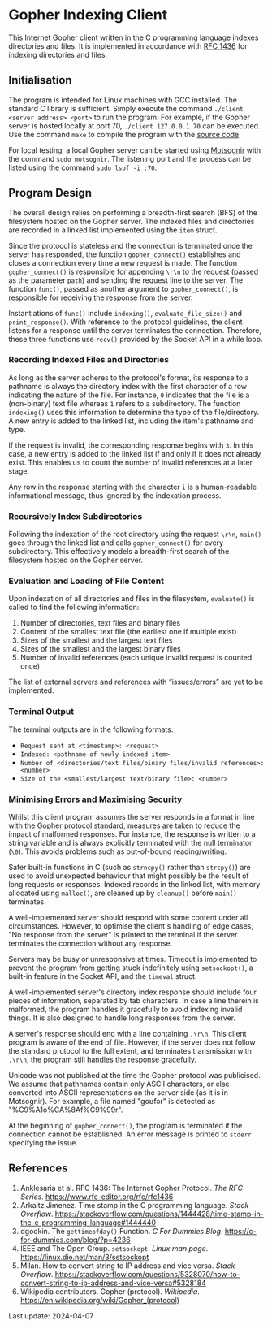 # Gopher Indexing Client

This Internet Gopher client written in the C programming language indexes
directories and files. It is implemented in accordance with
[RFC 1436](https://www.rfc-editor.org/rfc/rfc1436) for indexing directories
and files.

## Initialisation

The program is intended for Linux machines with GCC installed. The standard
C library is sufficient. Simply execute the command
`./client <server address> <port>` to run the program. For example,
if the Gopher server is hosted locally at port 70, `./client 127.0.0.1 70` can
be executed. Use the command `make` to compile the program with the
[source code](client.c).

For local testing, a local Gopher server can be started using
[Motsognir](https://github.com/unisx/motsognir) with the command
`sudo motsognir`. The listening port and the process can be listed using the
command `sudo lsof -i :70`.

## Program Design

The overall design relies on performing a breadth-first search (BFS) of the
filesystem hosted on the Gopher server. The indexed files and directories are
recorded in a linked list implemented using the `item` struct.

Since the protocol is stateless and the connection is terminated once the server
has responded, the function `gopher_connect()` establishes and closes a
connection every time a new request is made. The function `gopher_connect()`
is responsible for appending `\r\n` to the request (passed as the parameter
`path`) and sending the request line to the server. The function `func()`,
passed as another argument to `gopher_connect()`, is responsible for receiving
the response from the server.

Instantiations of `func()` include `indexing()`, `evaluate_file_size()` and
`print_response()`. With reference to the protocol guidelines, the client
listens for a response until the server terminates the connection. Therefore,
these three functions use `recv()` provided by the Socket API in a while loop.

### Recording Indexed Files and Directories

As long as the server adheres to the protocol's format, its response to a
pathname is always the directory index with the first character of a row
indicating the nature of the file. For instance, `0` indicates that the file
is a (non-binary) text file whereas `1` refers to a subdirectory. The function
`indexing()` uses this information to determine the type of the file/directory.
A new entry is added to the linked list, including the item's pathname and type.

If the request is invalid, the corresponding response begins with `3`. In this
case, a new entry is added to the linked list if and only if it does not already
exist. This enables us to count the number of invalid references at a later
stage.

Any row in the response starting with the character `i` is a human-readable
informational message, thus ignored by the indexation process.

### Recursively Index Subdirectories

Following the indexation of the root directory using the request `\r\n`,
`main()` goes through the linked list and calls `gopher_connect()` for every
subdirectory. This effectively models a breadth-first search of the filesystem
hosted on the Gopher server.

### Evaluation and Loading of File Content

Upon indexation of all directories and files in the filesystem, `evaluate()` is
called to find the following information:
1. Number of directories, text files and binary files
2. Content of the smallest text file (the earliest one if multiple exist)
3. Sizes of the smallest and the largest text files
4. Sizes of the smallest and the largest binary files
5. Number of invalid references (each unique invalid request is counted once)

The list of external servers and references with “issues/errors” are yet to be
implemented.

### Terminal Output

The terminal outputs are in the following formats.
- `Request sent at <timestamp>: <request>`
- `Indexed: <pathname of newly indexed item>`
- `Number of <directories/text files/binary files/invalid references>: <number>`
- `Size of the <smallest/largest text/binary file>: <number>`

### Minimising Errors and Maximising Security

Whilst this client program assumes the server responds in a format in line with
the Gopher protocol standard, measures are taken to reduce the impact of
malformed responses. For instance, the response is written to a string variable
and is always explicitly terminated with the null terminator (`\0`). This
avoids problems such as out-of-bound reading/writing.

Safer built-in functions in C (such as `strncpy()` rather than `strcpy()`) are
used to avoid unexpected behaviour that might possibly be the result of long
requests or responses. Indexed records in the linked list, with memory allocated
using `malloc()`, are cleaned up by `cleanup()` before `main()` terminates.

A well-implemented server should respond with some content under all
circumstances. However, to optimise the client's handling of edge cases,
"No response from the server" is printed to the terminal if the server
terminates the connection without any response.

Servers may be busy or unresponsive at times. Timeout is implemented to prevent
the program from getting stuck indefinitely using `setsockopt()`, a built-in
feature in the Socket API, and the `timeval` struct.

A well-implemented server's directory index response should include four pieces
of information, separated by tab characters. In case a line therein is
malformed, the program handles it gracefully to avoid indexing invalid things.
It is also designed to handle long responses from the server.

A server's response should end with a line containing `.\r\n`. This client
program is aware of the end of file. However, if the server does not follow
the standard protocol to the full extent, and terminates transmission with
`.\r\n`, the program still handles the response gracefully.

Unicode was not published at the time the Gopher protocol was publicised.
We assume that pathnames contain only ASCII characters, or else converted into
ASCII representations on the server side (as it is in Motsognir). For example,
a file named "ɡoʊfər" is detected as "%C9%A1o%CA%8Af%C9%99r".

At the beginning of `gopher_connect()`, the program is terminated if the
connection cannot be established. An error message is printed to `stderr`
specifying the issue.

## References

1. Anklesaria et al. RFC 1436: The Internet Gopher Protocol. *The RFC Series*.
   https://www.rfc-editor.org/rfc/rfc1436
2. Arkaitz Jimenez. Time stamp in the C programming language. *Stack Overflow*.
   https://stackoverflow.com/questions/1444428/time-stamp-in-the-c-programming-language#1444440
3. dgookin. The `gettimeofday()` Function. *C For Dummies Blog*.
   https://c-for-dummies.com/blog/?p=4236
4. IEEE and The Open Group. `setsockopt`. *Linux man page*.
   https://linux.die.net/man/3/setsockopt
5. Milan. How to convert string to IP address and vice versa. *Stack Overflow*.
   https://stackoverflow.com/questions/5328070/how-to-convert-string-to-ip-address-and-vice-versa#5328184
6. Wikipedia contributors. Gopher (protocol). *Wikipedia*.
   https://en.wikipedia.org/wiki/Gopher_(protocol)


Last update: 2024-04-07
